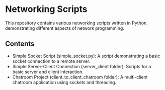 # Networking Scripts

This repository contains various networking scripts written in Python, demonstrating different aspects of network programming. 

## Contents

- Simple Socket Script (simple_socket.py): A script demonstrating a basic socket connection to a remote server.
- Simple Server-Client Connection (server_client folder): Scripts for a basic server and client interaction.
- Chatroom Project (client_to_client_chatroom folder): A multi-client chatroom application using sockets and threading.
